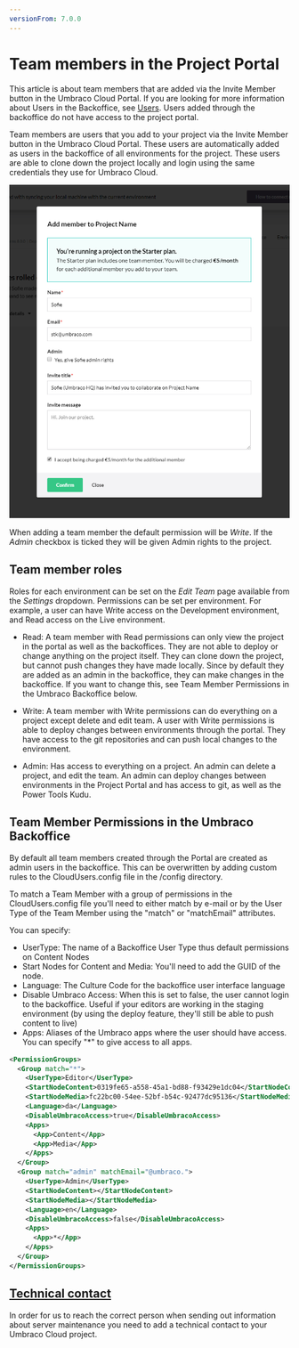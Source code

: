 ```yaml
---
versionFrom: 7.0.0
---
```


# Team members in the Project Portal
This article is about team members that are added via the Invite Member button in the Umbraco Cloud Portal. If you are looking for more information about Users in the Backoffice, see [Users](../../../Getting-Started/Data/Users/). Users added through the backoffice do not have access to the project portal.

Team members are users that you add to your project via the Invite Member button in the Umbraco Cloud Portal. These users are automatically added as users in the backoffice of all environments for the project. These users are able to clone down the project locally and login using the same credentials they use for Umbraco Cloud.

![Add team member](images/add-team-member.png)

When adding a team member the default permission will be *Write*. If the *Admin* checkbox is ticked they will be given Admin rights to the project.

## Team member roles
Roles for each environment can be set on the *Edit Team* page available from the *Settings* dropdown. Permissions can be set per environment. For example, a user can have Write access on the Development environment, and Read access on the Live environment.

* Read: A team member with Read permissions can only view the project in the portal as well as the backoffices. They are not able to deploy or change anything on the project itself. They can clone down the project, but cannot push changes they have made locally. Since by default they are added as an admin in the backoffice, they can make changes in the backoffice. If you want to change this, see Team Member Permissions in the Umbraco Backoffice below.

* Write: A team member with Write permissions can do everything on a project except delete and edit team. A user with Write permissions is able to deploy changes between environments through the portal. They have access to the git repositories and can push local changes to the environment.

* Admin: Has access to everything on a project. An admin can delete a project, and edit the team. An admin can deploy changes between environments in the Project Portal and has access to git, as well as the Power Tools Kudu.


## Team Member Permissions in the Umbraco Backoffice
By default all team members created through the Portal are created as admin users in the backoffice. This can be overwritten by adding custom rules to the CloudUsers.config file in the /config directory.

To match a Team Member with a group of permissions in the CloudUsers.config file you'll need to either match by e-mail or by the User Type of the Team Member using the "match" or "matchEmail" attributes.

You can specify:

* UserType: The name of a Backoffice User Type thus default permissions on Content Nodes
* Start Nodes for Content and Media: You'll need to add the GUID of the node.
* Language: The Culture Code for the backoffice user interface language
* Disable Umbraco Access: When this is set to false, the user cannot login to the backoffice. Useful if your editors are working in the staging environment (by using the deploy feature, they'll still be able to push content to live)
* Apps: Aliases of the Umbraco apps where the user should have access. You can specify "*" to give access to all apps.

```xml
<PermissionGroups>
  <Group match="*">
    <UserType>Editor</UserType>
    <StartNodeContent>0319fe65-a558-45a1-bd88-f93429e1dc04</StartNodeContent>
    <StartNodeMedia>fc22bc00-54ee-52bf-b54c-92477dc95136</StartNodeMedia>
    <Language>da</Language>
    <DisableUmbracoAccess>true</DisableUmbracoAccess>
    <Apps>
      <App>Content</App>
      <App>Media</App>
    </Apps>
  </Group>
  <Group match="admin" matchEmail="@umbraco.">
    <UserType>Admin</UserType>
    <StartNodeContent></StartNodeContent>
    <StartNodeMedia></StartNodeMedia>
    <Language>en</Language>
    <DisableUmbracoAccess>false</DisableUmbracoAccess>
    <Apps>
      <App>*</App>
    </Apps>
  </Group>
</PermissionGroups>
```

## [Technical contact](Technical-Contact.md)

In order for us to reach the correct person when sending out information about server maintenance you need to add a technical contact to your Umbraco Cloud project.
